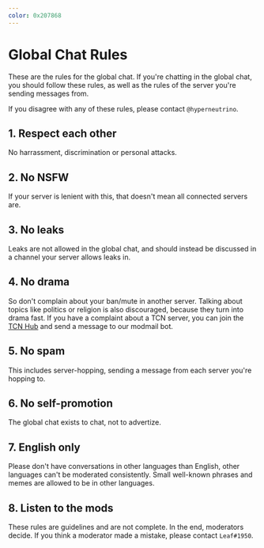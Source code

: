```yaml
---
color: 0x207868
---
```


# Global Chat Rules
These are the rules for the global chat. If you're chatting in the global chat, you should follow these rules, as well as the rules of the server you're sending messages from.

If you disagree with any of these rules, please contact `@hyperneutrino`.

## 1. Respect each other
No harrassment, discrimination or personal attacks.

## 2. No NSFW
If your server is lenient with this, that doesn't mean all connected servers are.

## 3. No leaks
Leaks are not allowed in the global chat, and should instead be discussed in a channel your server allows leaks in.

## 4. No drama
So don't complain about your ban/mute in another server.
Talking about topics like politics or religion is also discouraged, because they turn into drama fast.
If you have a complaint about a TCN server, you can join the [TCN Hub](https://discord.gg/tcn) and send a message to our modmail bot.

## 5. No spam
This includes server-hopping, sending a message from each server you're hopping to.

## 6. No self-promotion
The global chat exists to chat, not to advertize. 

## 7. English only
Please don't have conversations in other languages than English, other languages can't be moderated consistently.
Small well-known phrases and memes are allowed to be in other languages.

## 8. Listen to the mods
These rules are guidelines and are not complete. In the end, moderators decide.
If you think a moderator made a mistake, please contact `Leaf#1950`.